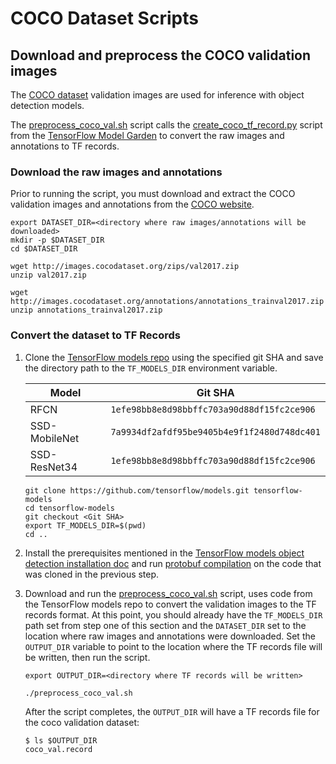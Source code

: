 # COCO Dataset Scripts

## Download and preprocess the COCO validation images

The [COCO dataset](http://cocodataset.org/#home) validation images are
used for inference with object detection models.

The [preprocess_coco_val.sh](preprocess_coco_val.sh) script calls the
[create_coco_tf_record.py](https://github.com/tensorflow/models/blob/1efe98bb8e8d98bbffc703a90d88df15fc2ce906/research/object_detection/dataset_tools/create_coco_tf_record.py)
script from the [TensorFlow Model Garden](https://github.com/tensorflow/models)
to convert the raw images and annotations to TF records.

### Download the raw images and annotations

Prior to running the script, you must download and extract the COCO
validation images and annotations from the
[COCO website](https://cocodataset.org/#download).
```
export DATASET_DIR=<directory where raw images/annotations will be downloaded>
mkdir -p $DATASET_DIR
cd $DATASET_DIR

wget http://images.cocodataset.org/zips/val2017.zip
unzip val2017.zip

wget http://images.cocodataset.org/annotations/annotations_trainval2017.zip
unzip annotations_trainval2017.zip
```

### Convert the dataset to TF Records

1. Clone the [TensorFlow models repo](https://github.com/tensorflow/models)
   using the specified git SHA and save the directory path to the
   `TF_MODELS_DIR` environment variable.

   | Model | Git SHA |
   |-------|---------|
   | RFCN | `1efe98bb8e8d98bbffc703a90d88df15fc2ce906` |
   | SSD-MobileNet | `7a9934df2afdf95be9405b4e9f1f2480d748dc401` |
   | SSD-ResNet34 | `1efe98bb8e8d98bbffc703a90d88df15fc2ce906` |

   ```
   git clone https://github.com/tensorflow/models.git tensorflow-models
   cd tensorflow-models
   git checkout <Git SHA>
   export TF_MODELS_DIR=$(pwd)
   cd ..
   ```

2. Install the prerequisites mentioned in the
   [TensorFlow models object detection installation doc](https://github.com/tensorflow/models/blob/v2.3.0/research/object_detection/g3doc/installation.md#dependencies)
   and run [protobuf compilation](https://github.com/tensorflow/models/blob/v2.3.0/research/object_detection/g3doc/installation.md#protobuf-compilation)
   on the code that was cloned in the previous step.

3. Download and run the [preprocess_coco_val.sh](preprocess_coco_val.sh)
   script, uses code from the TensorFlow models repo to convert the
   validation images to the TF records format. At this point, you should
   already have the `TF_MODELS_DIR` path set from step one of this
   section and the `DATASET_DIR` set to the location where raw images
   and annotations were downloaded. Set the `OUTPUT_DIR` variable to
   point to the location where the TF records file will be written, then
   run the script.
   ```
   export OUTPUT_DIR=<directory where TF records will be written>

   ./preprocess_coco_val.sh
   ```

   After the script completes, the `OUTPUT_DIR` will have a TF records file
   for the coco validation dataset:
   ```
   $ ls $OUTPUT_DIR
   coco_val.record
   ```
